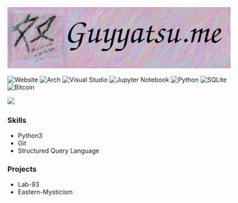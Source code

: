 [![Header](https://raw.githubusercontent.com/guyyatsu/guyyatsu/main/banner.png "Header")](https://guyyatsu.me)

![Website](https://img.shields.io/website?down_color=red&down_message=offline&style=for-the-badge&up_color=blue&up_message=online&url=https%3A%2F%2Fguyyatsu.me)
![Arch](https://img.shields.io/badge/Arch%20Linux-1793D1?logo=arch-linux&logoColor=fff&style=for-the-badge)
![Visual Studio](https://img.shields.io/badge/Visual%20Studio-5C2D91.svg?style=for-the-badge&logo=visual-studio&logoColor=white)
![Jupyter Notebook](https://img.shields.io/badge/jupyter-%23FA0F00.svg?style=for-the-badge&logo=jupyter&logoColor=white)
![Python](https://img.shields.io/badge/python-3670A0?style=for-the-badge&logo=python&logoColor=ffdd54)
![SQLite](https://img.shields.io/badge/sqlite-%2307405e.svg?style=for-the-badge&logo=sqlite&logoColor=white)
![Bitcoin](https://img.shields.io/badge/Bitcoin-000?style=for-the-badge&logo=bitcoin&logoColor=white)


<a href="https://github.com/kittinan/spotify-github-profile">
  <img align="float left" src="https://spotify-github-profile.vercel.app/api/view?uid=31aibco3qmsm2nqo4nalcfs2r75m&cover_image=true&theme=default">
</a>

<div>
  <h3>Skills</h3>
  <ul>
    <li>Python3</li>
    <li>Git</li>
    <li>Structured Query Language</li>
  </ul>
  <h3>Projects</h3>
  <ul>
    <li>Lab-93</li>
    <li>Eastern-Mysticism</li>
</div>


